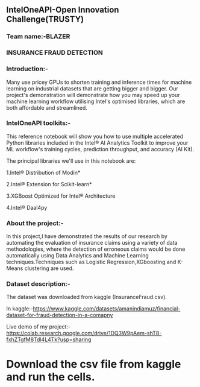 ## IntelOneAPI-Open Innovation Challenge(TRUSTY)

### Team name:-BLAZER

### INSURANCE FRAUD DETECTION

### Introduction:- 
Many use pricey GPUs to shorten training and inference times for machine learning on industrial datasets that are getting bigger and bigger. Our project's demonstration will demonstrate how you may speed up your machine learning workflow utilising Intel's optimised libraries, which are both affordable and streamlined.

### IntelOneAPI toolkits:- 
This reference notebook will show you how to use multiple accelerated Python libraries included in the Intel® AI Analytics Toolkit to improve your ML workflow's training cycles, prediction throughput, and accuracy (AI Kit). 

The principal libraries we'll use in this notebook are:

1.Intel® Distribution of Modin*

2.Intel® Extension for Scikit-learn*

3.XGBoost Optimized for Intel® Architecture

4.Intel® Daal4py

### About the project:- 

In this project,I have demonstrated the results of our research by automating the evaluation of insurance claims using a variety of data methodologies, where the detection of erroneous claims would be done automatically using Data Analytics and Machine Learning techniques.Techniques such as Logistic Regression,XGboosting and K-Means clustering are used.

### Dataset description:-

The dataset was downloaded from kaggle (InsuranceFraud.csv).

In kaggle:-https://www.kaggle.com/datasets/amanindiamuz/financial-dataset-for-fraud-detection-in-a-comapny 

Live demo of my project:-https://colab.research.google.com/drive/1DQ3W9pAem-shT8-fxhZTgfM8Tdl4L4Tk?usp=sharing 

# Download the csv file from kaggle and run the cells.
